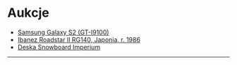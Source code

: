 # Aukcje #

  - [Samsung Galaxy S2 (GT-I9100)](http://hopbit.github.io/my-allegro/samsung-galaxy-tab-2/)
  - [Ibanez Roadstar II RG140, Japonia, r. 1986](http://hopbit.github.io/my-allegro/ibanez-roadstar-II-rg140-japan-1986/)
  - [Deska Snowboard Imperium](http://hopbit.github.io/my-allegro/deska-snowboardowa-imperium/)

---
